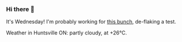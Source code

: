 ### Hi there :wave:

It's Wednesday! I'm probably working for [this bunch](https://github.com/kohofinancial), de-flaking a test.

Weather in Huntsville ON: partly cloudy, at +26°C.
